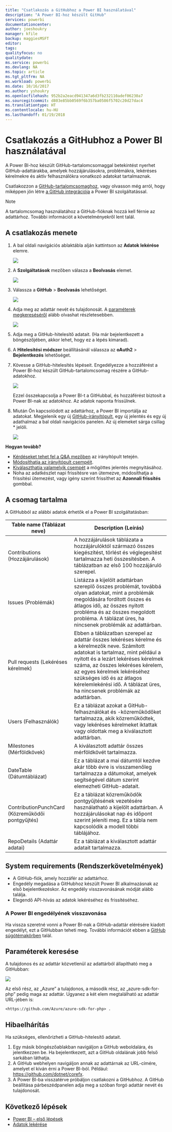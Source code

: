 ```yaml
---
title: "Csatlakozás a GitHubhoz a Power BI használatával"
description: "A Power BI-hoz készült GitHub"
services: powerbi
documentationcenter: 
author: joeshoukry
manager: kfile
backup: maggiesMSFT
editor: 
tags: 
qualityfocus: no
qualitydate: 
ms.service: powerbi
ms.devlang: NA
ms.topic: article
ms.tgt_pltfrm: NA
ms.workload: powerbi
ms.date: 10/16/2017
ms.author: yshoukry
ms.openlocfilehash: 952b2a2eacd941347a6d3fb232110adef06230a7
ms.sourcegitcommit: d803e85bb0569f6b357ba0586f5702c20d27dac4
ms.translationtype: HT
ms.contentlocale: hu-HU
ms.lasthandoff: 01/19/2018
---
```

# <a name="connect-to-github-with-power-bi"></a>Csatlakozás a GitHubhoz a Power BI használatával
A Power BI-hoz készült GitHub-tartalomcsomaggal betekintést nyerhet GitHub-adattárakba, amelyek hozzájárulásokra, problémákra, lekéréses kérelmekre és aktív felhasználókra vonatkozó adatokat tartalmaznak.

Csatlakozzon a [GitHub-tartalomcsomaghoz](https://app.powerbi.com/getdata/services/github), vagy olvasson még arról, hogy miképpen jön létre [a GitHub integrációja](https://powerbi.microsoft.com/integrations/github) a Power BI szolgáltatással.

>[!NOTE]
>A tartalomcsomag használatához a GitHub-fióknak hozzá kell férnie az adattárhoz. További információt a követelményekről lent talál.

## <a name="how-to-connect"></a>A csatlakozás menete
1. A bal oldali navigációs ablaktábla alján kattintson az **Adatok lekérése** elemre.
   
   ![](media/service-connect-to-github/pbi_getdata.png) 
2. A **Szolgáltatások** mezőben válasza a **Beolvasás** elemet.
   
   ![](media/service-connect-to-github/pbi_get_services.png) 
3. Válassza a **GitHub** \> **Beolvasás** lehetőséget.
   
   ![](media/service-connect-to-github/github.png)
4. Adja meg az adattár nevét és tulajdonosát. A [paraméterek megkereséséről](#FindingParams) alább olvashat részletesebben.
   
   ![](media/service-connect-to-github/pbi_github1.png)
5. Adja meg a GitHub-hitelesítő adatait. (Ha már bejelentkezett a böngészőjében, akkor lehet, hogy ez a lépés kimarad). 
6. A **Hitelesítési módszer** beállításánál válassza az **oAuth2** \> **Bejelentkezés** lehetőséget. 
7. Kövesse a GitHub-hitelesítés lépéseit. Engedélyezze a hozzáférést a Power BI-hoz készült GitHub-tartalomcsomag részére a GitHub-adatokhoz.
   
   ![](media/service-connect-to-github/github_authorize.png)
   
   Ezzel összekapcsolja a Power BI-t a GitHubbal, és hozzáférést biztosít a Power BI-nak az adatokhoz.  Az adatok naponta frissülnek.
8. Miután Ön kapcsolódott az adattárhoz, a Power BI importálja az adatokat. Megjelenik egy új [GitHub-irányítópult](https://powerbi.microsoft.com/integrations/github), egy új jelentés és egy új adathalmaz a bal oldali navigációs panelen. Az új elemeket sárga csillag \* jelöli.
   
   ![](media/service-connect-to-github/pbi_githubdash.png)

**Hogyan tovább?**

* [Kérdéseket tehet fel a Q&A mezőben](power-bi-q-and-a.md) az irányítópult tetején.
* [Módosíthatja az irányítópult csempéit](service-dashboard-edit-tile.md).
* [Kiválaszthatja valamelyik csempét](service-dashboard-tiles.md) a mögöttes jelentés megnyitásához.
* Noha az adatkészlet napi frissítésre van ütemezve, módosíthatja a frissítési ütemezést, vagy igény szerint frissíthet az **Azonnali frissítés** gombbal.

## <a name="whats-included"></a>A csomag tartalma
A GitHubból az alábbi adatok érhetők el a Power BI szolgáltatásban:     

| Table name (Táblázat neve) | Description (Leírás) |
| --- | --- |
| Contributions (Hozzájárulások) |A hozzájárulások táblázata a hozzájárulóktól származó összes kiegészítést, törlést és véglegesítést tartalmazza heti összesítésben. A táblázatban az első 100 hozzájáruló szerepel. |
| Issues (Problémák) |Listázza a kijelölt adattárban szereplő összes problémát, továbbá olyan adatokat, mint a problémák megoldására fordított összes és átlagos idő, az összes nyitott probléma és az összes megoldott probléma. A táblázat üres, ha nincsenek problémák az adattárban. |
| Pull requests (Lekéréses kérelmek) |Ebben a táblázatban szerepel az adattár összes lekéréses kérelme és a kérelmezők neve. Számított adatokat is tartalmaz, mint például a nyitott és a lezárt lekéréses kérelmek száma, az összes lekéréses kérelem, az egyes kérelmek lekéréséhez szükséges idő és az átlagos kérelemlekérési idő. A táblázat üres, ha nincsenek problémák az adattárban. |
| Users (Felhasználók) |Ez a táblázat azokat a GitHub-felhasználókat és -közreműködőket tartalmazza, akik közreműködtek, vagy lekéréses kérelmeket iktattak vagy oldottak meg a kiválasztott adattárban. |
| Milestones (Mérföldkövek) |A kiválasztott adattár összes mérföldkövét tartalmazza. |
| DateTable (Dátumtáblázat) |Ez a táblázat a mai dátumtól kezdve akár több évre is visszamenőleg tartalmazza a dátumokat, amelyek segítségével dátum szerint elemezheti GitHub-adatait. |
| ContributionPunchCard (Közreműködői pontgyűjtés) |Ez a táblázat közreműködők pontgyűjtésének vezetésére használatható a kijelölt adattárban. A hozzájárulásokat nap és időpont szerint jeleníti meg. Ez a tábla nem kapcsolódik a modell többi táblájához. |
| RepoDetails (Adattár adatai) |Ez a táblázat a kiválasztott adattár adatait tartalmazza. |

## <a name="system-requirements"></a>System requirements (Rendszerkövetelmények)
* A GitHub-fiók, amely hozzáfér az adattárhoz.  
* Engedély megadása a GitHubhoz készült Power BI alkalmazásnak az első bejelentkezéskor. Az engedély visszavonásának módját alább találja.  
* Elegendő API-hívás az adatok lekéréséhez és frissítéséhez.  

### <a name="de-authorize-power-bi"></a>A Power BI engedélyének visszavonása
Ha vissza szeretné vonni a Power BI-nak a GitHub-adattár elérésére kiadott engedélyt, ezt a GitHubban teheti meg. További információt ebben a [GitHub súgótémakörben](https://help.github.com/articles/keeping-your-ssh-keys-and-application-access-tokens-safe/#reviewing-your-authorized-applications-oauth) talál.

<a name="FindingParams"></a>

## <a name="finding-parameters"></a>Paraméterek keresése
A tulajdonos és az adattár közvetlenül az adattárból állapítható meg a GitHubban:

![](media/service-connect-to-github/github_ownerrepo.png)

Az első rész, az „Azure” a tulajdonos, a második rész, az „azure-sdk-for-php” pedig maga az adattár.  Ugyanez a két elem megtalálható az adattár URL-jében is:

    <https://github.com/Azure/azure-sdk-for-php> .

## <a name="troubleshooting"></a>Hibaelhárítás
Ha szükséges, ellenőrizheti a GitHub-hitelesítő adatait.  

1. Egy másik böngészőablakban navigáljon a GitHub weboldalára, és jelentkezzen be. Ha bejelentkezett, azt a GitHub oldalának jobb felső sarkában láthatja.    
2. A GitHub webhelyen navigáljon annak az adattárnak az URL-címére, amelyet el kíván érni a Power BI-ból. Például: https://github.com/dotnet/corefx.  
3. A Power BI-ba visszatérve próbáljon csatlakozni a GitHubhoz. A GitHub beállítása párbeszédpanelen adja meg a szóban forgó adattár nevét és tulajdonosát.  

## <a name="next-steps"></a>Következő lépések
* [Power BI – első lépések](service-get-started.md)
* [Adatok lekérése](service-get-data.md)

